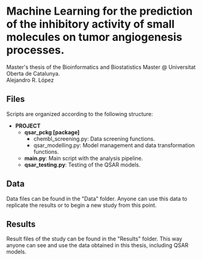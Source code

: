 # Machine Learning for the prediction of the inhibitory activity of small molecules on tumor angiogenesis processes.
Master's thesis of the Bioinformatics and Biostatistics Master @ Universitat Oberta de Catalunya.  
Alejandro R. López

## Files
Scripts are organized according to the following structure:  
 
* **PROJECT**
	* **qsar_pckg [package]**  
		 * chembl_screening.py: Data screening functions.  
		 * qsar_modelling.py: Model management and data transformation functions.  
  	* **main.py**: Main script with the analysis pipeline.  
  	* **qsar_testing.py**: Testing of the QSAR models.  

## Data
Data files can be found in the "Data" folder. Anyone can use this data to replicate the results or to begin a new study from this point.

## Results
Result files of the study can be found in the "Results" folder. This way anyone can see and use the data obtained in this thesis, including QSAR models.
